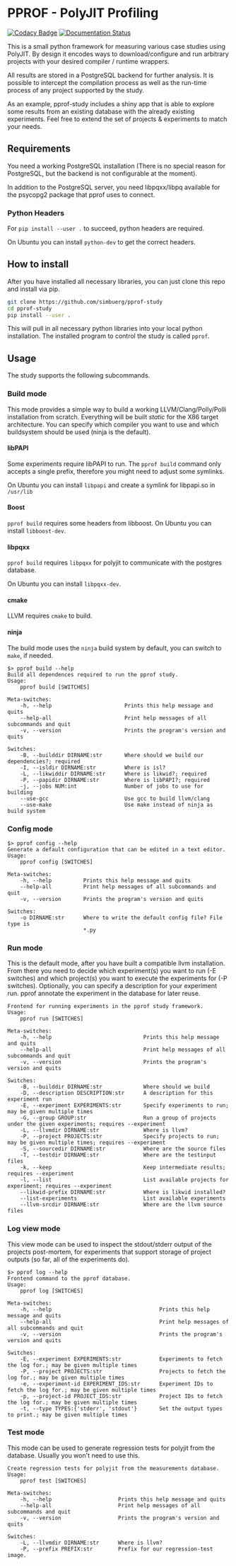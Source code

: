 # PPROF - PolyJIT Profiling #

[![Codacy Badge](https://api.codacy.com/project/badge/grade/0220d2cf77f543e182d93eb55edf4199)](https://www.codacy.com/app/simbuerg/pprof-study)
[![Documentation Status](https://readthedocs.org/projects/pprof-study/badge/?version=develop)](http://pprof-study.readthedocs.org/en/latest/?badge=develop)

This is a small python framework for measuring various case studies using
PolyJIT. By design it encodes ways to download/configure and run arbitrary
projects with your desired compiler / runtime wrappers.

All results are stored in a PostgreSQL backend for further analysis. It is
possible to intercept the compilation process as well as the run-time
process of any project supported by the study.

As an example, pprof-study includes a shiny app that is able to explore
some results from an existing database with the already existing experiments.
Feel free to extend the set of projects & experiments to match your needs.

## Requirements ##

You need a working PostgreSQL installation (There is no special reason for
PostgreSQL, but the backend is not configurable at the moment).

In addition to the PostgreSQL server, you need libpqxx/libpq available for
the psycopg2 package that pprof uses to connect.

### Python Headers ###

For `pip install --user .` to succeed, python headers are required.

On Ubuntu you can install `python-dev` to get the correct headers.

## How to install ##

After you have installed all necessary libraries, you can just clone this
repo and install via pip.

```bash
git clone https://github.com/simbuerg/pprof-study
cd pprof-study
pip install --user .
```

This will pull in all necessary python libraries into your local python
installation.
The installed program to control the study is called ``pprof``.

##  Usage ##

The study supports the following subcommands.

### Build mode ###

This mode provides a simple way to build a working LLVM/Clang/Polly/Polli
installation from scratch. Everything will be built _static_ for the X86
target architecture. You can specify which compiler you want to use and which
buildsystem should be used (ninja is the default).

#### libPAPI ####

Some experiments require libPAPI to run. The `pprof build` command only
accepts a single prefix, therefore you might need to adjust some symlinks.

On Ubuntu you can install `libpapi` and create a symlink for libpapi.so
in `/usr/lib`

#### Boost ####

`pprof build` requires some headers from libboost. On Ubuntu you can
install `libboost-dev`.

#### libpqxx ####

`pprof build` requires `libpqxx` for polyjit to communicate with the
postgres database.

On Ubuntu you can install `libpqxx-dev`.

#### cmake ####

LLVM requires `cmake` to build.

#### ninja ####

The build mode uses the `ninja` build system by default, you can switch
to `make`, if needed.

```
$> pprof build --help
Build all dependences required to run the pprof study.
Usage:
    pprof build [SWITCHES]

Meta-switches:
    -h, --help                       Prints this help message and quits
    --help-all                       Print help messages of all subcommands and quit
    -v, --version                    Prints the program's version and quits

Switches:
    -B, --builddir DIRNAME:str       Where should we build our dependencies?; required
    -I, --isldir DIRNAME:str         Where is isl?
    -L, --likwiddir DIRNAME:str      Where is likwid?; required
    -P, --papidir DIRNAME:str        Where is libPAPI?; required
    -j, --jobs NUM:int               Number of jobs to use for building
    --use-gcc                        Use gcc to build llvm/clang
    --use-make                       Use make instead of ninja as build system
```

### Config mode ###

```
$> pprof config --help
Generate a default configuration that can be edited in a text editor.
Usage:
    pprof config [SWITCHES]

Meta-switches:
    -h, --help          Prints this help message and quits
    --help-all          Print help messages of all subcommands and quit
    -v, --version       Prints the program's version and quits

Switches:
    -o DIRNAME:str      Where to write the default config file? File type is
                        *.py

```

### Run mode ###

This is the default mode, after you have built a compatible llvm installation.
From there you need to decide which experiment(s) you want to run (-E switches)
and which project(s) you want to execute the experiments for (-P switches).
Optionally, you can specify a description for your experiment run. pprof annotate
the experiment in the database for later reuse.

```
Frontend for running experiments in the pprof study framework.
Usage:
    pprof run [SWITCHES]

Meta-switches:
    -h, --help                             Prints this help message and quits
    --help-all                             Print help messages of all subcommands and quit
    -v, --version                          Prints the program's version and quits

Switches:
    -B, --builddir DIRNAME:str             Where should we build
    -D, --description DESCRIPTION:str      A description for this experiment run
    -E, --experiment EXPERIMENTS:str       Specify experiments to run; may be given multiple times
    -G, --group GROUP:str                  Run a group of projects under the given experiments; requires --experiment
    -L, --llvmdir DIRNAME:str              Where is llvm?
    -P, --project PROJECTS:str             Specify projects to run; may be given multiple times; requires --experiment
    -S, --sourcedir DIRNAME:str            Where are the source files
    -T, --testdir DIRNAME:str              Where are the testinput files
    -k, --keep                             Keep intermediate results; requires --experiment
    -l, --list                             List available projects for experiment; requires --experiment
    --likwid-prefix DIRNAME:str            Where is likwid installed?
    --list-experiments                     List available experiments
    --llvm-srcdir DIRNAME:str              Where are the llvm source files
```

### Log view mode ###

This view mode can be used to inspect the stdout/stderr output of the projects
post-mortem, for experiments that support storage of project outputs (so far,
all of the experiments do).

```
$> pprof log --help
Frontend command to the pprof database.
Usage:
    pprof log [SWITCHES]

Meta-switches:
    -h, --help                                  Prints this help message and quits
    --help-all                                  Print help messages of all subcommands and quit
    -v, --version                               Prints the program's version and quits

Switches:
    -E, --experiment EXPERIMENTS:str            Experiments to fetch the log for.; may be given multiple times
    -P, --project PROJECTS:str                  Projects to fetch the log for.; may be given multiple times
    -e, --experiment-id EXPERIMENT_IDS:str      Experiment IDs to fetch the log for.; may be given multiple times
    -p, --project-id PROJECT_IDS:str            Project IDs to fetch the log for.; may be given multiple times
    -t, --type TYPES:{'stderr', 'stdout'}       Set the output types to print.; may be given multiple times
```

### Test mode ###

This mode can be used to generate regression tests for polyjit from the
database. Usually you won't need to use this.

```
Create regression tests for polyjit from the measurements database.
Usage:
    pprof test [SWITCHES]

Meta-switches:
    -h, --help                     Prints this help message and quits
    --help-all                     Print help messages of all subcommands and quit
    -v, --version                  Prints the program's version and quits

Switches:
    -L, --llvmdir DIRNAME:str      Where is llvm?
    -P, --prefix PREFIX:str        Prefix for our regression-test image.
```
